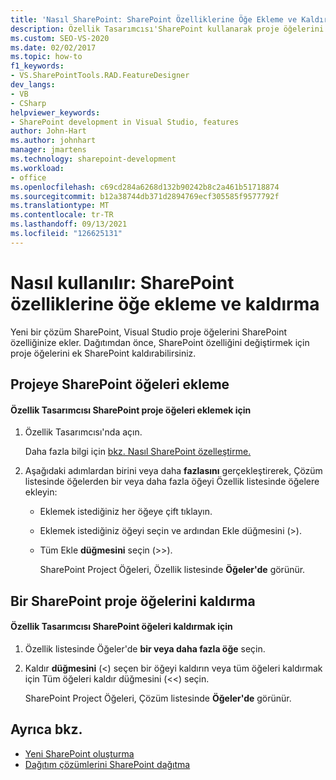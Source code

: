 ```yaml
---
title: 'Nasıl SharePoint: SharePoint Özelliklerine Öğe Ekleme ve Kaldırma | Microsoft Docs'
description: Özellik Tasarımcısı'SharePoint kullanarak proje öğelerini SharePoint öğeleri el ile Visual Studio.
ms.custom: SEO-VS-2020
ms.date: 02/02/2017
ms.topic: how-to
f1_keywords:
- VS.SharePointTools.RAD.FeatureDesigner
dev_langs:
- VB
- CSharp
helpviewer_keywords:
- SharePoint development in Visual Studio, features
author: John-Hart
ms.author: johnhart
manager: jmartens
ms.technology: sharepoint-development
ms.workload:
- office
ms.openlocfilehash: c69cd284a6268d132b90242b8c2a461b51718874
ms.sourcegitcommit: b12a38744db371d2894769ecf305585f9577792f
ms.translationtype: MT
ms.contentlocale: tr-TR
ms.lasthandoff: 09/13/2021
ms.locfileid: "126625131"
---
```

# <a name="how-to-add-and-remove-items-to-sharepoint-features"></a>Nasıl kullanılır: SharePoint özelliklerine öğe ekleme ve kaldırma
  Yeni bir çözüm SharePoint, Visual Studio proje öğelerini SharePoint özelliğinize ekler. Dağıtımdan önce, SharePoint özelliğini değiştirmek için proje öğelerini ek SharePoint kaldırabilirsiniz.

## <a name="add-sharepoint-project-items-to-a-feature"></a>Projeye SharePoint öğeleri ekleme

#### <a name="to-add-sharepoint-project-items-with-the-feature-designer"></a>Özellik Tasarımcısı SharePoint proje öğeleri eklemek için

1. Özellik Tasarımcısı'nda açın.

    Daha fazla bilgi için [bkz. Nasıl SharePoint özelleştirme.](../sharepoint/how-to-customize-a-sharepoint-feature.md)

2. Aşağıdaki adımlardan birini veya daha **fazlasını** gerçekleştirerek, Çözüm listesinde öğelerden bir veya daha fazla öğeyi Özellik listesinde öğelere ekleyin: 

   - Eklemek istediğiniz her öğeye çift tıklayın.

   - Eklemek istediğiniz öğeyi seçin ve ardından Ekle  düğmesini (>).

   - Tüm Ekle **düğmesini** seçin (>>).

     SharePoint Project Öğeleri, Özellik listesinde **Öğeler'de** görünür.

## <a name="remove-sharepoint-project-items-from-a-feature"></a>Bir SharePoint proje öğelerini kaldırma

#### <a name="to-remove-sharepoint-items-with-the-feature-designer"></a>Özellik Tasarımcısı SharePoint öğeleri kaldırmak için

1. Özellik listesinde Öğeler'de **bir veya daha fazla öğe** seçin.

2. Kaldır **düğmesini** (<) seçen bir öğeyi kaldırın veya tüm  öğeleri kaldırmak için Tüm öğeleri kaldır düğmesini (<<) seçin.

     SharePoint Project Öğeleri, Çözüm listesinde **Öğeler'de** görünür.

## <a name="see-also"></a>Ayrıca bkz.
- [Yeni SharePoint oluşturma](../sharepoint/creating-sharepoint-features.md)
- [Dağıtım çözümlerini SharePoint dağıtma](../sharepoint/packaging-and-deploying-sharepoint-solutions.md)
